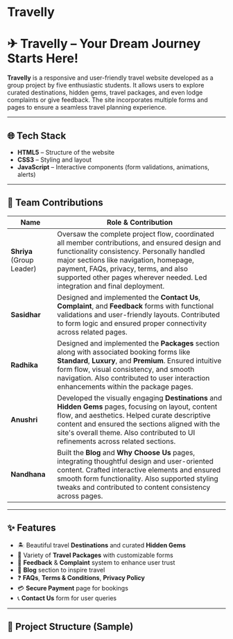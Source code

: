 # Travelly
# ✈ Travelly – Your Dream Journey Starts Here!

**Travelly** is a responsive and user-friendly travel website developed as a group project by five enthusiastic students. It allows users to explore curated destinations, hidden gems, travel packages, and even lodge complaints or give feedback. The site incorporates multiple forms and pages to ensure a seamless travel planning experience.

---

## 🌐 Tech Stack

- **HTML5** – Structure of the website  
- **CSS3** – Styling and layout  
- **JavaScript** – Interactive components (form validations, animations, alerts)

---

## 👥 Team Contributions

| Name        | Role & Contribution |
|-------------|---------------------|
| **Shriya** (Group Leader) | Oversaw the complete project flow, coordinated all member contributions, and ensured design and functionality consistency. Personally handled major sections like navigation, homepage, payment, FAQs, privacy, terms, and also supported other pages wherever needed. Led integration and final deployment. |
| **Sasidhar** | Designed and implemented the **Contact Us**, **Complaint**, and **Feedback** forms with functional validations and user-friendly layouts. Contributed to form logic and ensured proper connectivity across related pages. |
| **Radhika** | Designed and implemented the **Packages** section along with associated booking forms like **Standard**, **Luxury**, and **Premium**. Ensured intuitive form flow, visual consistency, and smooth navigation. Also contributed to user interaction enhancements within the package pages. |
| **Anushri** | Developed the visually engaging **Destinations** and **Hidden Gems** pages, focusing on layout, content flow, and aesthetics. Helped curate descriptive content and ensured the sections aligned with the site's overall theme. Also contributed to UI refinements across related sections. |
| **Nandhana** | Built the **Blog** and **Why Choose Us** pages, integrating thoughtful design and user-oriented content. Crafted interactive elements and ensured smooth form functionality. Also supported styling tweaks and contributed to content consistency across pages. |


---

## ✨ Features

- 🏝 Beautiful travel **Destinations** and curated **Hidden Gems**
- 🎁 Variety of **Travel Packages** with customizable forms
- 💬 **Feedback** & **Complaint** system to enhance user trust
- 📖 **Blog** section to inspire travel
- ❓ **FAQs**, **Terms & Conditions**, **Privacy Policy**
- 💳 **Secure Payment** page for bookings
- 📞 **Contact Us** form for user queries

---

## 📂 Project Structure (Sample)
